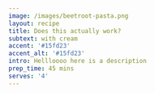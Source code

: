 ```yaml
---
image: /images/beetroot-pasta.png
layout: recipe
title: Does this actually work?
subtext: with cream
accent: '#15fd23'
accent_alt: '#15fd23'
intro: Hellloooo here is a description
prep_time: 45 mins
serves: '4'
---
```


